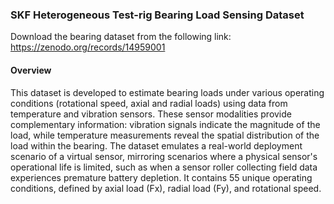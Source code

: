 ### SKF Heterogeneous Test-rig Bearing Load Sensing Dataset

Download the bearing dataset from the following link:
https://zenodo.org/records/14959001


#### Overview
This dataset is developed to estimate bearing loads under various operating conditions (rotational speed, axial and radial loads) using data from temperature and vibration sensors. These sensor modalities provide complementary information: vibration signals indicate the magnitude of the load, while temperature measurements reveal the spatial distribution of the load within the bearing.  The dataset emulates a real-world deployment scenario of a virtual sensor, mirroring scenarios where a physical sensor's operational life is limited, such as when a sensor roller collecting field data experiences premature battery depletion. It contains 55 unique operating conditions, defined by axial load (Fx), radial load (Fy), and rotational speed.